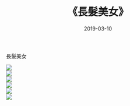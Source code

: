 ﻿---
layout: post
title:  《長髮美女》
date:   2019-03-10
img: http://img.660000.xyz/Sharelink/唯美/2019/長髮美女/000.jpg
categories: [美女, 清纯, 唯美]
---

長髮美女

  ![](http://img.660000.xyz/Sharelink/唯美/2019/長髮美女/001.jpg) <br> ![](http://img.660000.xyz/Sharelink/唯美/2019/長髮美女/002.jpg) <br> ![](http://img.660000.xyz/Sharelink/唯美/2019/長髮美女/003.jpg) <br> ![](http://img.660000.xyz/Sharelink/唯美/2019/長髮美女/004.jpg) <br> ![](http://img.660000.xyz/Sharelink/唯美/2019/長髮美女/005.jpg) <br> ![](http://img.660000.xyz/Sharelink/唯美/2019/長髮美女/006.jpg) <br>
